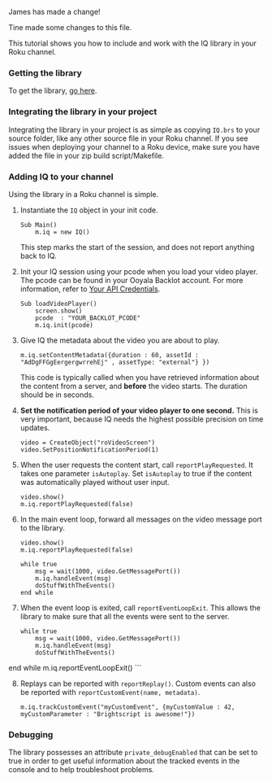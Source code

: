 James has made a change!

Tine made some changes to this file.

This tutorial shows you how to include and work with the IQ library in your Roku channel.

### Getting the library

To get the library, [go here](https://github.com/ooyala/iq-sdk-roku).

### Integrating the library in your project

Integrating the library in your project is as simple as copying `IQ.brs` to your source folder, like any other source file in your Roku channel. If you see issues when deploying your channel to a Roku device, make sure you have added the file in your zip build script/Makefile.

### Adding IQ to your channel

Using the library in a Roku channel is simple.
1.	Instantiate the `IQ` object in your init code.

	```
	Sub Main()
		m.iq = new IQ()
	```

	This step marks the start of the session, and does not report anything back to IQ.

2.	Init your IQ session using your pcode when you load your video player. The pcode can be found in your Ooyala Backlot account. For more information, refer to [Your API Credentials](http://support.ooyala.com/developers/documentation/concepts/api_keys.html).

	```
	Sub loadVideoPlayer()
		screen.show()
		pcode  : "YOUR_BACKLOT_PCODE"
		m.iq.init(pcode)

	```

3.	Give IQ the metadata about the video you are about to play.

	```
	m.iq.setContentMetadata({duration : 60, assetId : "AdDgFFGgEergergwrrehEj" , assetType: "external"} })
	```

	This code is typically called when you have retrieved information about the content from a server, and **before** the video starts. The duration should be in seconds.

4.	**Set the notification period of your video player to one second.** This is very important, because IQ needs the highest possible precision on time updates.

	```
	video = CreateObject("roVideoScreen")
	video.SetPositionNotificationPeriod(1)

	```

5.	When the user requests the content start, call `reportPlayRequested`. It takes one parameter `isAutoplay`. Set `isAutoplay` to true if the content was automatically played without user input.

	```
	video.show()
	m.iq.reportPlayRequested(false)
	```

6.	In the main event loop, forward all messages on the video message port to the library.

	```
	video.show()
	m.iq.reportPlayRequested(false)

	while true
        msg = wait(1000, video.GetMessagePort())
        m.iq.handleEvent(msg)
        doStuffWithTheEvents()
    end while
	```

7.	When the event loop is exited, call `reportEventLoopExit`. This allows the library to make sure that all the events were sent to the server.

	```
	while true
        msg = wait(1000, video.GetMessagePort())
        m.iq.handleEvent(msg)
        doStuffWithTheEvents()
  end while
  m.iq.reportEventLoopExit()
	```

8. Replays can be reported with `reportReplay()`. Custom events can also be reported with `reportCustomEvent(name, metadata)`.

	```
	m.iq.trackCustomEvent("myCustomEvent", {myCustomValue : 42, myCustomParameter : "Brightscript is awesome!"})
	```

### Debugging

The library possesses an attribute `private_debugEnabled` that can be set to true in order to get useful information about the tracked events in the console and to help troubleshoot problems.
